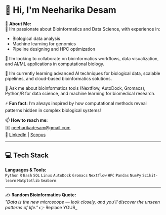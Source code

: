 # 👋 Hi, I'm Neeharika Desam  

💫 **About Me:**  
🔬 I’m passionate about Bioinformatics and Data Science, with experience in:  
- Biological data analysis  
- Machine learning for genomics  
- Pipeline designing and HPC optimization  

🤝 I’m looking to collaborate on bioinformatics workflows, data visualization, and AI/ML applications in computational biology.  

🌱 I’m currently learning advanced AI techniques for biological data, scalable pipelines, and cloud-based bioinformatics solutions.  

💬 Ask me about bioinformatics tools (Nextflow, AutoDock, Gromacs), Python/R for data science, and machine learning for biomedical research.  

⚡ **Fun fact:** I’m always inspired by how computational methods reveal patterns hidden in complex biological systems!  

📫 **How to reach me:**  
✉️ [neeharikadesam@gmail.com](mailto:neeharikadesam@gmail.com)  
🔗 [LinkedIn](https://uk.linkedin.com/in/neeharika-desam) | [Scopus](https://www.scopus.com/authid/detail.uri?authorId=57211598816)

---

## 💻 **Tech Stack**
**Languages & Tools:**  
`Python` `R` `Bash` `SQL` `Linux` `AutoDock` `Gromacs` `Nextflow` `HPC` `Pandas` `NumPy` `Scikit-learn` `Matplotlib` `Seaborn`  

---

✍️ **Random Bioinformatics Quote:**  
*"Data is the new microscope — look closely, and you’ll discover the unseen patterns of life."*
👉 Replace YOUR_

<!---
neeharika-6/neeharika-6 is a ✨ special ✨ repository because its `README.md` (this file) appears on your GitHub profile.
You can click the Preview link to take a look at your changes.
--->
